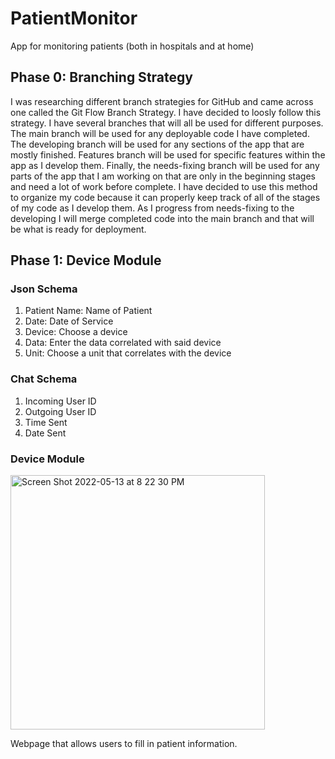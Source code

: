 # PatientMonitor
App for monitoring patients (both in hospitals and at home)

## Phase 0: Branching Strategy
I was researching different branch strategies for GitHub and came across one called the Git Flow Branch Strategy. I have decided to loosly follow this strategy. I have several branches that will all be used for different purposes. 
The main branch will be used for any deployable code I have completed.
The developing branch will be used for any sections of the app that are mostly finished. 
Features branch will be used for specific features within the app as I develop them. 
Finally, the needs-fixing branch will be used for any parts of the app that I am working on that are only in the beginning stages and need a lot of work before complete. 
I have decided to use this method to organize my code because it can properly keep track of all of the stages of my code as I develop them. As I progress from needs-fixing to the developing I will merge completed code into the main branch and that will be what is ready for deployment. 

## Phase 1: Device Module
### Json Schema
1. Patient Name: Name of Patient 
2. Date: Date of Service
3. Device: Choose a device 
4. Data: Enter the data correlated with said device 
5. Unit: Choose a unit that correlates with the device


### Chat Schema 
1. Incoming User ID
2. Outgoing User ID
3. Time Sent 
4. Date Sent

### Device Module 
<img width="407" alt="Screen Shot 2022-05-13 at 8 22 30 PM" src="https://user-images.githubusercontent.com/60165420/168403827-10bbb979-a411-4700-beba-c56e94a8b51d.png">

Webpage that allows users to fill in patient information. 
